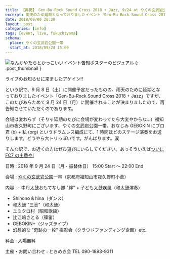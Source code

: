 ```yaml
---
title: 【再掲】 Gen-Bu-Rock Sound Cross 2018 + Jazz, 9/24 at やくの玄武岩公園
excerpt: 雨天のため延期となっておりましたイベント「Gen-Bu-Rock Sound Cross 2018 + Jazz」の開催日が 9 月 24 日（月・振替休日）に決定しました。GEBOKIN にブロ君に私という編成でライブします。ぜひ遊びにいらして。
date: 2018/09/09 20:20
layout: post
categories: [info]
tags: [event, live, fukuchiyama]
schema:
  place: やくの玄武岩公園一帯
  start_at: 2018/09/24 15:00
---
```


![なんかやたらとかっこいいイベント告知ポスターのビジュアル][pic]
{: .post_thumbnail }

ライブのお知らせに来ましたアゲイン!!

という訳で、9 月 8 日（土）に開催予定だったものの、雨天のために延期となっておりましたイベント「Gen-Bu-Rock Sound Cross 2018 + Jazz」ですが、このたびあらためて 9 月 24 日（月）に開催されることが決まりましたので、再告知させていただくのであります。

会場は変わらず（そりゃ延期のたびに会場が変わってたら大変やからな…）福知山市夜久野町にございます、やくの玄武岩公園一帯。おなじみ GEBOKIN にブロ君 (b) + 私 (org) というドラムレス編成にて、1 時間ほどのステージ演奏をお送りします。どうやら大トリっぽいです。がんばります。涙

そんな訳で、お近くの方はぜひ遊びにいらしてください。あっそういえば[ついに FC7 の出番や!][fc7]


日時
: 2018 年 9 月 24 日（月・振替休日） 15:00 Start 〜 22:00 End

会場
: [やくの玄武岩公園][map]一帯（京都府福知山市夜久野町小倉）

内容
: - 中丹太鼓おもてなし隊 "絆" + 子ども太鼓疾風（和太鼓演奏）
  - Shihono & hina（ダンス）
  - 和太鼓 "三音"（和太鼓）
  - ユミクロ村（昭和歌謡）
  - 比江嶋さとる（篠笛）
  - GEBOKIN+（ジャズライブ）
  - 幻想的な "奇跡の一枚" 撮影会（クラウドファンディング企画）etc.

料金
: 入場無料

主催・お問い合わせ
: ときめき会
  TEL 090-1893-9311

[pic]: /images/2018/09/09/poster.jpg

[fc7]: /weblog/2018061701/
[map]: https://goo.gl/maps/nQh5aWCQhPM2
